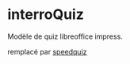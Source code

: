 # interroQuiz
Modèle de quiz libreoffice impress.

remplacé par [speedquiz](https://github.com/pi3141/speedQuiz)
